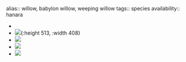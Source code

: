 alias:: willow, babylon willow, weeping willow
tags:: species
availability:: hanara

-
- ![](https://peach-geographical-bat-397.mypinata.cloud/ipfs/QmcdTN8oKrDQHEH4EyTrkY458jo1KhG36ywdTsJkbJ18Es){:height 513, :width 408}
- ![](https://peach-geographical-bat-397.mypinata.cloud/ipfs/QmdrtNjp3Kj32Hfrf2E1uFoZfVBBJat3D17JhQj1hp6Nz8)
- ![](https://peach-geographical-bat-397.mypinata.cloud/ipfs/Qmf2T9Ez9ResiGYaNahvfsjGEVex7wyoJZgh5vLjD2LuBe)
- ![](https://peach-geographical-bat-397.mypinata.cloud/ipfs/QmWjPAqzosynYzv4XnKje5bacHUZCQWS4o3gSQbyJso2ph)